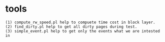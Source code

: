 # tools
    (1) compute_rw_speed.pl help to compuete time cost in block layer.
    (2) find_dirty.pl help to get all dirty pages during test.
    (3) simple_event.pl help to get only the events what we are intested in
